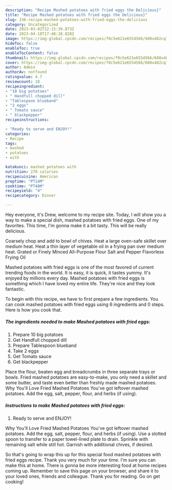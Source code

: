 ```yaml
---
description: "Recipe Mashed potatoes with fried eggs the Delicious}"
title: "Recipe Mashed potatoes with fried eggs the Delicious}"
slug: 336-recipe-mashed-potatoes-with-fried-eggs-the-delicious
category: Uncategorized
date: 2023-03-02T22:15:39.873Z
date: 2023-04-18T17:48:18.828Z
image: https://img-global.cpcdn.com/recipes/f0c5e621e6554566/680x482cq70/mashed-potatoes-with-fried-eggs-recipe-main-photo.jpg
hideToc: false
enableToc: true
enableTocContent: false
thumbnail: https://img-global.cpcdn.com/recipes/f0c5e621e6554566/680x482cq70/mashed-potatoes-with-fried-eggs-recipe-main-photo.jpg
cover: https://img-global.cpcdn.com/recipes/f0c5e621e6554566/680x482cq70/mashed-potatoes-with-fried-eggs-recipe-main-photo.jpg
author: Admin
authorAv: notfound
ratingvalue: 4.7
reviewcount: 18
recipeingredient:
- "10 big potatoes"
- " Handfull chopped dill"
- "Tablespoon blueband"
- "2 eggs"
- " Tomato sauce"
- " blackpepper"
recipeinstructions:

- "Ready to serve and ENJOY!"
categories:
- Recipe
tags:
- mashed
- potatoes
- with

katakunci: mashed potatoes with 
nutrition: 270 calories
recipecuisine: American
preptime: "PT14M"
cooktime: "PT40M"
recipeyield: "4"
recipecategory: Dinner

---
```



Hey everyone, it's Drew, welcome to my recipe site. Today, I will show you a way to make a special dish, mashed potatoes with fried eggs. One of my favorites. This time, I'm gonna make it a bit tasty. This will be really delicious.

Coarsely chop and add to bowl of chives. Heat a large oven-safe skillet over medium heat. Heat a thin layer of vegetable oil in a frying pan over medium heat. Grated or Finely Minced All-Purpose Flour Salt and Pepper Flavorless Frying Oil

Mashed potatoes with fried eggs is one of the most favored of current trending foods in the world. It is easy, it is quick, it tastes yummy. It's enjoyed by millions every day. Mashed potatoes with fried eggs is something which I have loved my entire life. They're nice and they look fantastic.


To begin with this recipe, we have to first prepare a few ingredients. You can cook mashed potatoes with fried eggs using 6 ingredients and 0 steps. Here is how you cook that.

<!--inarticleads1-->

##### The ingredients needed to make Mashed potatoes with fried eggs:

1. Prepare 10 big potatoes
1. Get  Handfull chopped dill
1. Prepare Tablespoon blueband
1. Take 2 eggs
1. Get  Tomato sauce
1. Get  blackpepper


Place the flour, beaten egg and breadcrumbs in three separate trays or bowls. Fried mashed potatoes are easy-to-make, you only need a skillet and some butter, and taste even better than freshly made mashed potatoes. Why You&#39;ll Love Fried Mashed Potatoes You&#39;ve got leftover mashed potatoes. Add the egg, salt, pepper, flour, and herbs (if using). 

<!--inarticleads2-->

##### Instructions to make Mashed potatoes with fried eggs:


1. Ready to serve and ENJOY!

Why You&#39;ll Love Fried Mashed Potatoes You&#39;ve got leftover mashed potatoes. Add the egg, salt, pepper, flour, and herbs (if using). Use a slotted spoon to transfer to a paper towel-lined plate to drain. Sprinkle with remaining salt while still hot. Garnish with additional chives, if desired. 

So that's going to wrap this up for this special food mashed potatoes with fried eggs recipe. Thank you very much for your time. I'm sure you can make this at home. There is gonna be more interesting food at home recipes coming up. Remember to save this page on your browser, and share it to your loved ones, friends and colleague. Thank you for reading. Go on get cooking!
